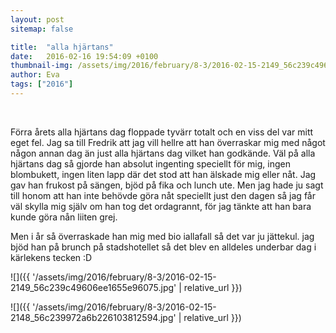 ```yaml
---
layout: post
sitemap: false

title:  "alla hjärtans"
date:   2016-02-16 19:54:09 +0100
thumbnail-img: /assets/img/2016/february/8-3/2016-02-15-2149_56c239c49606ee1655e96075.jpg
author: Eva
tags: ["2016"]
---
```


 




Förra årets alla hjärtans dag floppade tyvärr totalt och en viss del var mitt eget fel. Jag sa till Fredrik att jag vill hellre att han överraskar mig med något någon annan dag än just alla hjärtans dag vilket han godkände. Väl på alla hjärtans dag så gjorde han absolut ingenting speciellt för mig, ingen blombukett, ingen liten lapp där det stod att han älskade mig eller nåt. Jag gav han frukost på sängen, bjöd på fika och lunch ute. Men jag hade ju sagt till honom att han inte behövde göra nåt speciellt just den dagen så jag får väl skylla mig själv om han tog det ordagrannt, för jag tänkte att han bara kunde göra nån liiten grej. 

Men i år så överraskade han mig med bio iallafall så det var ju jättekul. jag bjöd han på brunch på stadshotellet så det blev en alldeles underbar dag i kärlekens tecken :D

![]({{ '/assets/img/2016/february/8-3/2016-02-15-2149_56c239c49606ee1655e96075.jpg'  | relative_url }})

![]({{ '/assets/img/2016/february/8-3/2016-02-15-2148_56c239972a6b226103812594.jpg'  | relative_url }})

